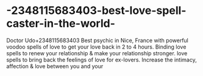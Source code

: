 # -2348115683403-best-love-spell-caster-in-the-world-
Doctor Udo+2348115683403 Best psychic in Nice, France with powerful voodoo spells of love to get your love back in 2  to 4 hours. Binding love spells to renew your relationship &amp; make your relationship stronger. love spells to bring back the feelings of love for ex-lovers. Increase the intimacy, affection &amp; love between you and your 
